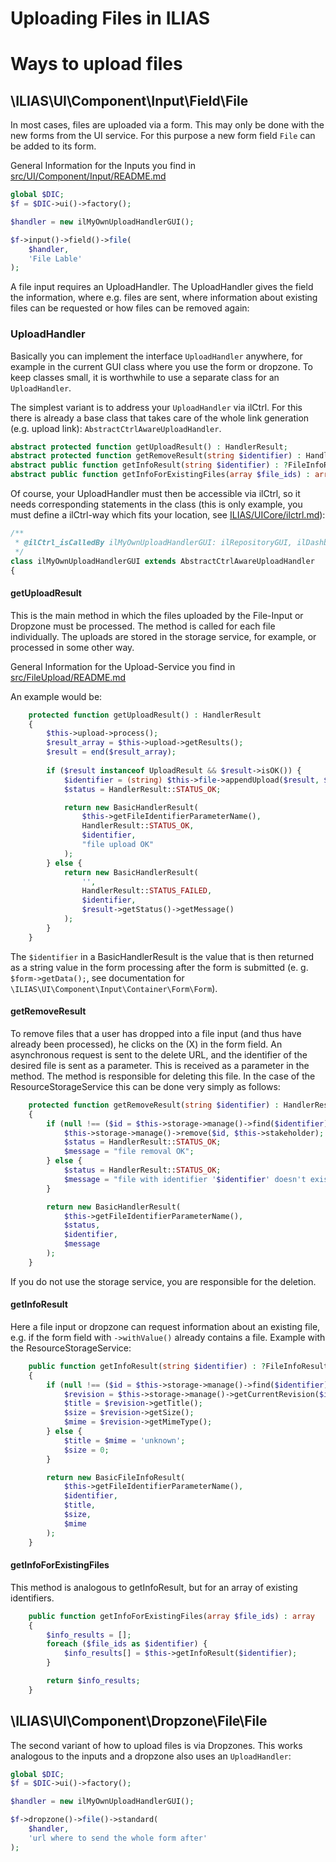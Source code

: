 Uploading Files in ILIAS
========================

# Ways to upload files
## \ILIAS\UI\Component\Input\Field\File
In most cases, files are uploaded via a form. This may only be done with the new forms from the UI service. For this purpose a new form field `File` can be added to its form.

General Information for the Inputs you find in [src/UI/Component/Input/README.md](../../src/UI/Component/Input/README.md)

```php
global $DIC;
$f = $DIC->ui()->factory();

$handler = new ilMyOwnUploadHandlerGUI();

$f->input()->field()->file(
    $handler,
    'File Lable'
);

``` 
A file input requires an UploadHandler. The UploadHandler gives the field the information, where e.g. files are sent, where information about existing files can be requested or how files can be removed again:

### UploadHandler
Basically you can implement the interface `UploadHandler` anywhere, for example in the current GUI class where you use the form or dropzone. To keep classes small, it is worthwhile to use a separate class for an `UploadHandler`.

The simplest variant is to address your `UploadHandler` via ilCtrl. For this there is already a base class that takes care of the whole link generation (e.g. upload link): `AbstractCtrlAwareUploadHandler`.

```php
abstract protected function getUploadResult() : HandlerResult;
abstract protected function getRemoveResult(string $identifier) : HandlerResult;
abstract public function getInfoResult(string $identifier) : ?FileInfoResult;
abstract public function getInfoForExistingFiles(array $file_ids) : array;
```
Of course, your UploadHandler must then be accessible via ilCtrl, so it needs corresponding statements in the class (this is only example, you must define a ilCtrl-way which fits your location, see [ILIAS/UICore/ilctrl.md](../../components/ILIAS/UICore/ilctrl.md)):

```php
/**
 * @ilCtrl_isCalledBy ilMyOwnUploadHandlerGUI: ilRepositoryGUI, ilDashboardGUI
 */
class ilMyOwnUploadHandlerGUI extends AbstractCtrlAwareUploadHandler
{ 
```

#### getUploadResult
This is the main method in which the files uploaded by the File-Input or Dropzone must be processed. The method is called for each file individually. The uploads are stored in the storage service, for example, or processed in some other way. 

General Information for the Upload-Service you find in [src/FileUpload/README.md](../../src/FileUpload/README.md) 

An example would be:

```php
    protected function getUploadResult() : HandlerResult
    {
        $this->upload->process(); 
        $result_array = $this->upload->getResults();
        $result = end($result_array);
        
        if ($result instanceof UploadResult && $result->isOK()) {
            $identifier = (string) $this->file->appendUpload($result, $this->file->getTitle());
            $status = HandlerResult::STATUS_OK;

            return new BasicHandlerResult(
                $this->getFileIdentifierParameterName(),
                HandlerResult::STATUS_OK,
                $identifier,
                "file upload OK"
            );
        } else {
            return new BasicHandlerResult(
                '',
                HandlerResult::STATUS_FAILED,
                $identifier,
                $result->getStatus()->getMessage()
            );
        }
    }
```
The `$identifier` in a BasicHandlerResult is the value that is then returned as a string value in the form processing after the form is submitted (e. g. `$form->getData();`, see documentation for `\ILIAS\UI\Component\Input\Container\Form\Form`).

#### getRemoveResult
To remove files that a user has dropped into a file input (and thus have already been processed), he clicks on the (X) in the form field. An asynchronous request is sent to the delete URL, and the identifier of the desired file is sent as a parameter. This is received as a parameter in the method. The method is responsible for deleting this file. In the case of the ResourceStorageService this can be done very simply as follows:

```php
    protected function getRemoveResult(string $identifier) : HandlerResult
    {
        if (null !== ($id = $this->storage->manage()->find($identifier))) {
            $this->storage->manage()->remove($id, $this->stakeholder);
            $status = HandlerResult::STATUS_OK;
            $message = "file removal OK";
        } else {
            $status = HandlerResult::STATUS_OK;
            $message = "file with identifier '$identifier' doesn't exist, nothing to do.";
        }

        return new BasicHandlerResult(
            $this->getFileIdentifierParameterName(), 
            $status, 
            $identifier, 
            $message
        );
    } 
```
If you do not use the storage service, you are responsible for the deletion.

#### getInfoResult
Here a file input or dropzone can request information about an existing file, e.g. if the form field with `->withValue()` already contains a file. Example with the ResourceStorageService:

```php
    public function getInfoResult(string $identifier) : ?FileInfoResult
    {
        if (null !== ($id = $this->storage->manage()->find($identifier))) {
            $revision = $this->storage->manage()->getCurrentRevision($id)->getInformation();
            $title = $revision->getTitle();
            $size = $revision->getSize();
            $mime = $revision->getMimeType();
        } else {
            $title = $mime = 'unknown';
            $size = 0;
        }

        return new BasicFileInfoResult(
            $this->getFileIdentifierParameterName(), 
            $identifier, 
            $title, 
            $size, 
            $mime
        );
    } 
```

#### getInfoForExistingFiles
This method is analogous to getInfoResult, but for an array of existing identifiers.

```php
    public function getInfoForExistingFiles(array $file_ids) : array
    {
        $info_results = [];
        foreach ($file_ids as $identifier) {
            $info_results[] = $this->getInfoResult($identifier);
        }

        return $info_results;
    }
```

## \ILIAS\UI\Component\Dropzone\File\File
The second variant of how to upload files is via Dropzones. This works analogous to the inputs and a dropzone also uses an `UploadHandler`:

```php
global $DIC;
$f = $DIC->ui()->factory();

$handler = new ilMyOwnUploadHandlerGUI();

$f->dropzone()->file()->standard(
    $handler,
    'url where to send the whole form after'
);
``` 
